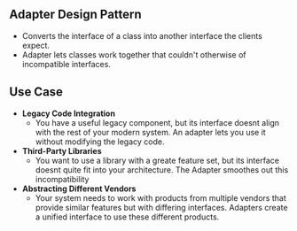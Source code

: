 ## Adapter Design Pattern 
- Converts the interface of a class into another interface the clients expect.
- Adapter lets classes work together that couldn't otherwise of incompatible interfaces.


## Use Case
- **Legacy Code Integration**
    - You have a useful legacy component, but its interface doesnt align with the rest of your modern system. An adapter lets you use it without modifying the legacy code. 
- **Third-Party Libraries**
    - You want to use a library with a greate feature set, but its interface doesnt quite fit into your architecture. The Adapter smoothes out this incompatibility 
- **Abstracting Different Vendors**
    - Your system needs to work with products from multiple vendors that provide similar features but with differing interfaces. Adapters create a unified interface to use these different products. 
